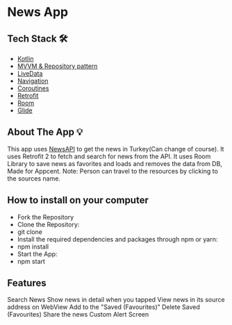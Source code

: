 # News App

## Tech Stack :hammer_and_wrench:
- [Kotlin](https://kotlinlang.org/)
- [MVVM & Repository pattern](https://developer.android.com/jetpack/docs/guide#overview)
- [LiveData](https://developer.android.com/topic/libraries/architecture/livedata)
- [Navigation](https://developer.android.com/guide/navigation)
- [Coroutines](https://kotlinlang.org/docs/coroutines-guide.html) 
- [Retrofit](https://square.github.io/retrofit/)
- [Room](https://developer.android.com/training/data-storage/room) 
- [Glide](https://github.com/bumptech/glide)

## About The App :bulb:
This app uses [NewsAPI](https://newsapi.org/) to get the news in Turkey(Can change of course). It uses Retrofit 2 to fetch and search for news from the API.
It uses Room Library to save news as favorites and loads and removes the data from DB, 
Made for Appcent.
Note: Person can travel to the resources by clicking to the sources name.

## How to install on your computer
- Fork the Repository
- Clone the Repository:
- git clone <url>
- Install the required dependencies and packages through npm or yarn:
- npm install
- Start the App:
- npm start

## Features
Search News
Show news in detail when you tapped
View news in its source address on WebView
Add to the "Saved (Favourites)"
Delete Saved (Favourites)
Share the news
Custom Alert Screen
